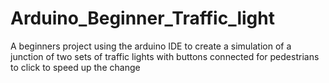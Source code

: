 # Arduino_Beginner_Traffic_light
A beginners project using the arduino IDE to create a simulation of a junction of two sets of traffic lights with buttons connected for pedestrians to click to speed up the change
